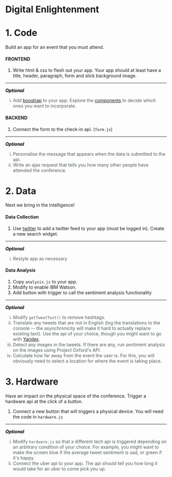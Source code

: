 Digital Enlightenment
============================

# 1. Code

Build an app for an event that you must attend.

<style>
	
	ol.optn > li{
		color:#535C5E;
	}

	ol.optn {
		list-style-type: lower-roman;
		/*background-color: #eee;
		padding:25px;*/

	}
	
	
	span.option_message{
		color:black;
		font-style: italic;
		font-weight:bold;
	}
	
</style>


#### FRONTEND

<ol>
	<li>Write html &amp css to flesh out your app. Your app should at least have a title, header, paragraph, form and slick background image. 
	</li>
</ol>

<hr>

<p><span class="option_message">Optional</span></p>

<ol class="optn">
	<li>Add <a href="https://getbootstrap.com/" target="_blank">boostrap</a> to your app. Explore the <a href="https://getbootstrap.com/components/" target="_blank">components</a> to decide which ones you want to incorporate.</li>
</ol>


#### BACKEND

<ol>
	<li>Connect the form to the check-in api. (<code>form.js</code>)</li>
</ol>
<hr>
<p><span class="option_message">Optional</span></p>

<ol class="optn">
	<li>Personalise the message that appears when the data is submitted to the api.</li>
	<li>Write an ajax request that tells you how many other people have attended the conference.</li>
</ol>


# 2. Data

Next we bring in the intelligence!

#### Data Collection

<ol>
	<li>Use <a href="https://twitter.com/settings/widgets" target="_blank">twitter</a> to add a twitter feed to your app (must be logged in). Create a new search widget.
	</li>
</ol>
<hr>
<p><span class="option_message">Optional</span></p>

<ol class="optn">
	<li>Restyle app as necessary</li>
</ol>


#### Data Analysis

<ol>
	<li>Copy <code>analysis.js</code> to your app. </li>
	<li>Modify to enable IBM Watson. </li>
	<li>Add button with trigger to call the sentiment analysis functionality</li>

</ol>
<hr>
<p><span class="option_message">Optional</span></p>

<ol class="optn">
	<li>Modify <code>getTweetText()</code> to remove hashtags.</li>
	<li>Translate any tweets that are not in English (log the translations to the console -- the asynchronicity will make it hard to actually replace existing text). Use the api of your choice, though you might want to go with <a href="https://tech.yandex.com/translate/" target="_blank">Yandex</a>.</li>
	<li>Detect any images in the tweets. If there are any, run sentiment analysis on the images using Project Oxford's API.</li>
	<li>Calculate how far away from the event the user is. For this, you will obviously need to select a location for where the event is taking place.</li>
</ol>
	

# 3. Hardware

Have an impact on the physical space of the conference. Trigger a hardware api at the click of a button. 

<ol>
	<li>Connect a new button that will triggers a physical device. You will need the code in <code>hardware.js</code></li>
</ol>

<hr>
<p><span class="option_message">Optional</span></p>

<ol class="optn">
	<li>Modify <code>hardware.js</code> so that a different tech api is triggered depending on an arbitrary condition of your choice. For example, you might want to make the screen blue if the average tweet sentiment is sad, or green if it's happy.</li>
	<li>Connect the uber api to your app. The api should tell you how long it would take for an uber to come pick you up.</li>
</ol>

